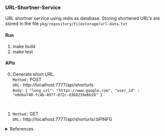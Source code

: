 ### URL-Shortner-Service
URL shortner service using redis as database. Storing shortened URL's are stored in the file `pkg/repository/filestorage/url-data.txt`

#### Run
1. make build
2. make test
#### APIs
 
0. Generate short URL.<br/>
   `Method:` POST <br/>
   `URL:` http://localhost:7777/api/shorturls <br/>
   `Body:` ```{
   "long_url": "https://www.google.com",
   "user_id" : "e0dba740-fc4b-4977-872c-d360239e6b10"
   }``` <br/>
<br/>

1. `Method:` GET <br/>
   `URL:` http://localhost:7777/api/shorturls/:bPlNFG <br/>

<details>
<summary>References </summary>
    A. https://github.com/bxcodec/go-clean-arch <br/>
    B. https://www.eddywm.com/
</details>
